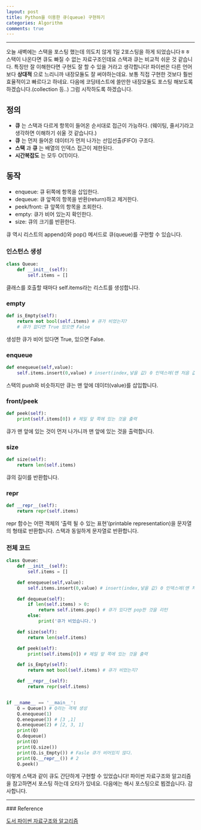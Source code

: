 ```yaml
---
layout: post
title: Python을 이용한 큐(queue) 구현하기
categories: Algorithm
comments: true
---
```


----
오늘 새벽에는 스택을 포스팅 했는데 의도치 않게 1일 2포스팅을 하게 되었습니다ㅎㅎ
스택이 나온다면 큐도 빠질 수 없는 자료구조인데요 스택과 큐는 비교적 쉬운 것 같습니다.
특징만 잘 이해한다면 구현도 잘 할 수 있을 거라고 생각합니다!
파이썬은 다른 언어보다 __상대적__ 으로 느리니까 내장모듈도 잘 써야하는데요.
보통 직접 구현한 것보다 훨씬 효율적이고 빠르다고 하네요. 다음에 코딩테스트에 쓸만한 내장모듈도 포스팅 해보도록 하겠습니다.(collection 등..)
그럼 시작하도록 하겠습니다.

## 정의
+ __큐__ 는 스택과 다르게 항목이 들어온 순서대로 접근이 가능하다. (웨이팅, 줄서기라고 생각하면 이해하기 쉬울 것 같습니다.)
+ __큐__ 는 먼저 들어온 데이터가 먼저 나가는 선입선출(FIFO) 구조다.
+ __스택__ 과 __큐__ 는 배열의 인덱스 접근이 제한된다.
+ __시간복잡도__ 는 모두 O(1)이다.



## 동작
+ enqueue: 큐 뒤쪽에 항목을 삽입한다.
+ dequeue: 큐 앞쪽의 항목을 반환(return)하고 제거한다.
+ peek/front: 큐 앞쪽의 항목을 조회한다.
+ empty: 큐가 비어 있는지 확인한다.
+ size: 큐의 크기를 반환한다.

큐 역시 리스트의 append()와 pop() 메서드로 큐(queue)를 구현할 수 있습니다.
### 인스턴스 생성
~~~python
class Queue:
    def __init__(self):
        self.items = []
~~~
클래스를 호출할 때마다 self.items라는 리스트를 생성합니다.

### empty
~~~python
def is_Empty(self):
    return not bool(self.items) # 큐가 비었는지?
    # 큐가 없다면 True 있으면 False


~~~
생성한 큐가 비어 있다면 True, 있으면 False.

### enqueue
~~~python
def enequeue(self,value):
    self.items.insert(0,value) # insert(index,넣을 값) 0 인덱스에(맨 처음 값)을 삽입
~~~
스택의 push와 비슷하지만 큐는 맨 앞에 데이터(value)를 삽입합니다.

### front/peek
~~~python
def peek(self):
    print(self.items[0]) # 제일 앞 쪽에 있는 것을 출력
~~~
큐가 맨 앞에 있는 것이 먼저 나가니까 맨 앞에 있는 것을 출력합니다.


### size
~~~python
def size(self):
    return len(self.items)
~~~
큐의 길이를 반환합니다.

### repr
~~~python
def __repr__(self):
    return repr(self.items)
~~~

repr 함수는 어떤 객체의 ‘출력 될 수 있는 표현’(printable representation)을 문자열의 형태로 반환합니다. 스택과 동일하게 문자열로 반환합니다.

### 전체 코드
~~~python
class Queue:
    def __init__(self):
        self.items = []

    def enequeue(self,value):
        self.items.insert(0,value) # insert(index,넣을 값) 0 인덱스에(맨 처음 값)을 삽입

    def dequeue(self):
        if len(self.items) > 0:
            return self.items.pop() # 큐가 있다면 pop한 것을 리턴
        else:
            print('큐가 비었습니다.')

    def size(self):
        return len(self.items)

    def peek(self):
        print(self.items[0]) # 제일 앞 쪽에 있는 것을 출력

    def is_Empty(self):
        return not bool(self.items) # 큐가 비었는지?

    def __repr__(self):
        return repr(self.items)


if __name__ == '__main__':
    Q = Queue() # Q라는 객체 생성
    Q.enequeue(1)
    Q.enequeue(3) # [3 ,1]
    Q.enequeue(2) # [2, 3, 1]
    print(Q)
    Q.dequeue()
    print(Q)
    print(Q.size())
    print(Q.is_Empty()) # Fasle 큐가 비어있지 않다.
    print(Q.__repr__()) # 2
    Q.peek()
~~~

이렇게 스택과 같이 큐도 간단하게 구현할 수 있었습니다!
파이썬 자료구조와 알고리즘을 참고하면서 포스팅 하는데 오타가 있네요.
다음에는 해시 포스팅으로 뵙겠습니다. 감사합니다. 
<hr>
### Reference


[도서 파이썬 자료구조와 알고리즘](http://www.yes24.com/Product/Goods/74971408)
